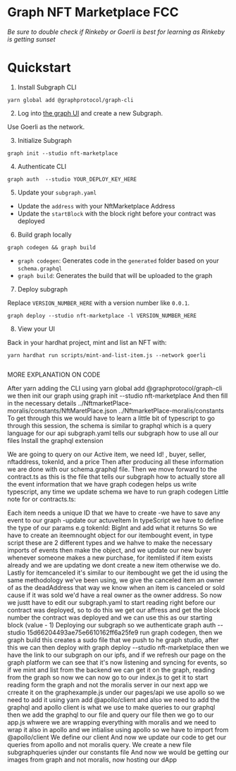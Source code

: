 # Graph NFT Marketplace FCC

_Be sure to double check if Rinkeby or Goerli is best for learning as Rinkeby is getting sunset_

# Quickstart

1. Install Subgraph CLI

```
yarn global add @graphprotocol/graph-cli
```

2. Log into [the graph UI](https://thegraph.com/studio/subgraph) and create a new Subgraph.

Use Goerli as the network.

3. Initialize Subgraph

```
graph init --studio nft-marketplace
```

4. Authenticate CLI

```
graph auth  --studio YOUR_DEPLOY_KEY_HERE
```

5. Update your `subgraph.yaml`

- Update the `address` with your NftMarketplace Address
- Update the `startBlock` with the block right before your contract was deployed

6. Build graph locally

```
graph codegen && graph build
```

- `graph codegen`: Generates code in the `generated` folder based on your `schema.graphql`
- `graph build`: Generates the build that will be uploaded to the graph

7. Deploy subgraph

Replace `VERSION_NUMBER_HERE` with a version number like `0.0.1`.

```
graph deploy --studio nft-marketplace -l VERSION_NUMBER_HERE
```

8. View your UI

Back in your hardhat project, mint and list an NFT with:

```
yarn hardhat run scripts/mint-and-list-item.js --network goerli


```

MORE EXPLANATION ON CODE

After yarn adding the CLI using yarn global add @graphprotocol/graph-cli
we then init our graph using graph init --studio nft-marketplace
And then fill in the necessary details
../NftmarketPlace-moralis/constants/NftMaretPlace.json ../NftmarketPlace-moralis/constants
To get through this we would have to learn a little bit of typescript to go through this session, the schema is similar to graphql which is a query language for our api
subgraph.yaml tells our subgraph how to use all our files
Install the graphql extension

We are going to query on our Active item, we need Id! , buyer, seller, nftaddress, tokenId, and a price
Then after producing all these information we are done with our schema.graphql file.
Then we move forward to the contract.ts as this is the file that tells our subgraph how to actually store all the event information that we have
graph codegen helps us write typescript, any time we update schema we have to run graph codegen
Little note for or contracts.ts:

Each item needs a unique ID that we have to create
  -we have to save any event to our graph
  -update our actuveItem
  In typeScript we have to define the type of our params e.g tokenId: BigInt and add what it returns
  So we have to create an iteemnought object for our itembought event, in type script these are 2 different types and we hahve to make the necessary imports of events then make the object, and we update our new buyer whenever someone makes a new purchase, for itemlisted if item exists already and we are updating we dont create a new item otherwise we do.
  Lastly for itemcanceled it's similar to our itembought we get the id using the same methodology we've been using, we give the canceled item an owner of as the deadAddress that way we know when an item is canceled or sold cause if it was sold we'd have a real owner as the owner address.
  So now we justt have to edit our subgraph.yaml to start reading right before our contract was deployed, so to do this we get our affress and get the block number the contract was deployed and we can use this as our starting block (value - 1)
  Deploying our subgraph
  so we authenticate
  graph auth --studio 15d66204493ae75e6610162ff6a25fe9
  run graph codegen, then we
  graph build
  this creates a sudo file that we push to he graph studio, after this we can then deploy with
  graph deploy --studio nft-marketplace
  then we have the link to our subgraph on our ipfs, and if we refresh our page on the graph platform we can see that it's now listening and syncing for events, so if we mint and list from the backend we can get it on the graph,
  reading from the graph so now we can now go to our index.js to get it to start reading form the graph and not the moralis server in our next app we crreate it on the graphexample.js under our pages/api
  we use apollo so we need to add it using
  yarn add @apollo/client
  and also we need to add the graphql
  and apollo client is what we use to make queries to our graphql
  then we add the graphql to our file and query our file then we go to our app.js whwere we are wrapping everything with moralis and we need to wrap it also in apollo and we intialise using apollo so we have to import from @apollo/client
  We define our client
  And now we update our code to get our queries from apollo and not moralis query.
  We create a new file subgraphqueries ujnder our constants file
  And now we would be getting our images from graph and not moralis, now hosting our dApp
